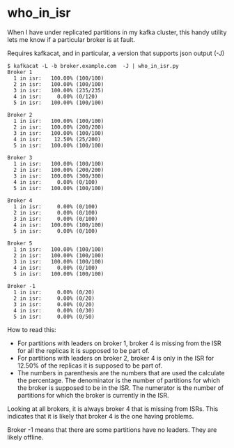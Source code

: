 # who_in_isr
When I have under replicated partitions in my kafka cluster, this handy utility lets me know if a particular broker is at fault.

Requires kafkacat, and in particular, a version that supports json output (-J)
```
$ kafkacat -L -b broker.example.com  -J | who_in_isr.py
Broker 1
  1 in isr:   100.00% (100/100)
  2 in isr:   100.00% (100/100)
  3 in isr:   100.00% (235/235)
  4 in isr:     0.00% (0/120)
  5 in isr:   100.00% (100/100)

Broker 2
  1 in isr:   100.00% (100/100)
  2 in isr:   100.00% (200/200)
  3 in isr:   100.00% (100/100)
  4 in isr:    12.50% (25/200)
  5 in isr:   100.00% (100/100)

Broker 3
  1 in isr:   100.00% (100/100)
  2 in isr:   100.00% (200/200)
  3 in isr:   100.00% (300/300)
  4 in isr:     0.00% (0/100)
  5 in isr:   100.00% (100/100)

Broker 4
  1 in isr:     0.00% (0/100)
  2 in isr:     0.00% (0/100)
  3 in isr:     0.00% (0/100)
  4 in isr:   100.00% (100/100)
  5 in isr:     0.00% (0/100)

Broker 5
  1 in isr:   100.00% (100/100)
  2 in isr:   100.00% (100/100)
  3 in isr:   100.00% (100/100)
  4 in isr:     0.00% (0/100)
  5 in isr:   100.00% (100/100)

Broker -1
  1 in isr:     0.00% (0/20)
  2 in isr:     0.00% (0/20)
  3 in isr:     0.00% (0/20)
  4 in isr:     0.00% (0/30)
  5 in isr:     0.00% (0/50)
```

How to read this:
* For partitions with leaders on broker 1, broker 4 is missing from the ISR for all the replicas it is supposed to be part of.
* For partitions with leaders on broker 2, broker 4 is only in the ISR for 12.50% of the replicas it is supposed to be part of.
* The numbers in parenthesis are the numbers that are used the calculate the percentage. The denominator is the number of partitions for which the broker is supposed to be in the ISR. The numerator is the number of partitions for which the broker is currently in the ISR.

Looking at all brokers, it is always broker 4 that is missing from ISRs. This indicates that it is likely that broker 4 is the one having problems.

Broker -1 means that there are some partitions have no leaders. They are likely offline.
